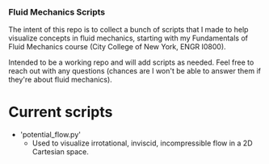 ### Fluid Mechanics Scripts
The intent of this repo is to collect a bunch of scripts that I made to help visualize concepts in fluid mechanics, starting with my Fundamentals of Fluid Mechanics course (City College of New York, ENGR I0800).

Intended to be a working repo and will add scripts as needed. Feel free to reach out with any questions (chances are I won't be able to answer them if they're about fluid mechanics).

# Current scripts
* 'potential_flow.py'
    * Used to visualize irrotational, inviscid, incompressible flow in a 2D Cartesian space.
    